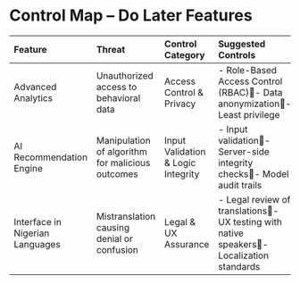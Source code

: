 # **Control Map – Do Later Features**

| Feature | Threat | Control Category | Suggested Controls | Owner/Team |
| :---- | :---- | :---- | :---- | :---- |
| Advanced Analytics | Unauthorized access to behavioral data | Access Control & Privacy | \- Role-Based Access Control (RBAC)\- Data anonymization\- Least privilege | Everyone / Security Team |
| AI Recommendation Engine | Manipulation of algorithm for malicious outcomes | Input Validation & Logic Integrity | \- Input validation\- Server-side integrity checks\- Model audit trails |   Backend Engineers |
| Interface in Nigerian Languages | Mistranslation causing denial or confusion | Legal & UX Assurance | \- Legal review of translations\- UX testing with native speakers\- Localization standards | Product design UX Team / cybersecurity |

